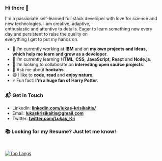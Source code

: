 ### Hi there 👋

I'm a passionate self-learned full stack developer with love for science and new technologies. I am creative, adaptive,\
enthusiastic and attentive to details. Eager to learn something new every day and persistent to raise the quality on\
everything I get to put my hands on.


- 🔭 I’m currently working at **IBM** and on **my own projects and ideas, which help me learn and grow as a developer**.
- 🌱 I’m currently learning **HTML**, **CSS**, **JavaScript**, **React** and **Node.js**.
- 👯 I’m looking to collaborate on **interesting open source projects**.
- 💬 Ask me about **hookahs**.
- 😄 I like to **code**, **read** and **enjoy nature**.
- ⚡ Fun fact: **I'm a huge fan of Harry Potter**.

### 📬 Get in Touch

- LinkedIn: **[linkedin.com/lukas-krisikaitis/](https://www.linkedin.com/in/lukas-krisikaitis/)**
- Email: **lukaskrisikaitis@gmail.com**
- Twitter: **[twitter.com/Lukas_Kri](https://twitter.com/Lukas_Kri)**

### 📚 Looking for my Resume? Just let me know!

<br>

[![Top Langs](https://github-readme-stats.vercel.app/api/top-langs/?username=lukaskri&layout=compact&theme=dark)](https://github.com/anuraghazra/github-readme-stats)
